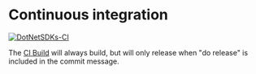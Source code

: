 # Continuous integration

[![DotNetSDKs-CI](https://github.com/craigktreasure/CentralBuildOutput/actions/workflows/CI.yml/badge.svg)](https://github.com/craigktreasure/CentralBuildOutput/actions/workflows/CI.yml)

The [CI Build](https://github.com/craigktreasure/CentralBuildOutput/actions/workflows/CI.yml) will always build, but will only release when "do release" is included in the commit message.
